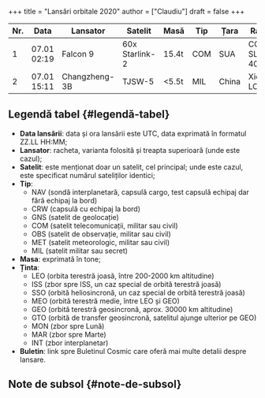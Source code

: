 +++
title = "Lansări orbitale 2020"
author = ["Claudiu"]
draft = false
+++

| Nr. | Data        | Lansator      | Satelit        | Masă  | Tip | Țara  | Rampa        | Ținta | Rezultat | Buletin       |
|-----|-------------|---------------|----------------|-------|-----|-------|--------------|-------|----------|---------------|
| 1   | 07.01 02:19 | Falcon 9      | 60x Starlink-2 | 15.4t | COM | SUA   | CC SLC-40    | LEO   | Succes   | [57](/bul/57) |
| 2   | 07.01 15:11 | Changzheng-3B | TJSW-5         | <5.5t | MIL | China | Xichang LC-2 | GTO   |          | 57            |


## Legendă tabel {#legendă-tabel}

-   **Data lansării**: data și ora lansării este UTC, data exprimată în formatul ZZ.LL HH:MM;
-   **Lansator**: racheta, varianta folosită și treapta superioară (unde este cazul);
-   **Satelit**: este menționat doar un satelit, cel principal; unde este cazul, este specificat numărul sateliților identici;
-   **Tip**:
    -   NAV (sondă interplanetară, capsulă cargo, test capsulă echipaj dar fără echipaj la bord)
    -   CRW (capsulă cu echipaj la bord)
    -   GNS (satelit de geolocație)
    -   COM (satelit telecomunicații, militar sau civil)
    -   OBS (satelit de observație, militar sau civil)
    -   MET (satelit meteorologic, militar sau civil)
    -   MIL (satelit militar sau secret)
-   **Masa**: exprimată în tone;
-   **Ținta**:
    -   LEO (orbita terestră joasă, între 200-2000 km altitudine)
    -   ISS (zbor spre ISS, un caz special de orbită terestră joasă)
    -   SSO (orbită heliosincronă, un caz special de orbită terestră joasă)
    -   MEO (orbită terestră medie, între LEO și GEO)
    -   GEO (orbită terestră geosincronă, aprox. 30000 km altitudine)
    -   GTO (orbită de transfer geosincronă, satelitul ajunge ulterior pe GEO)
    -   MON (zbor spre Lună)
    -   MAR (zbor spre Marte)
    -   INT (zbor interplanetar)
-   **Buletin**: link spre Buletinul Cosmic care oferă mai multe detalii despre lansare.


## Note de subsol {#note-de-subsol}
